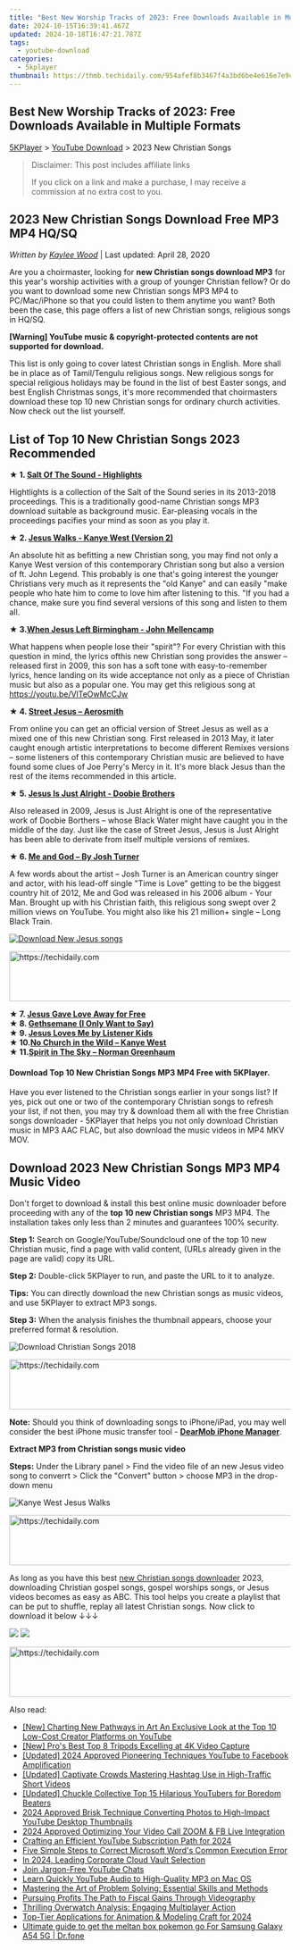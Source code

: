 ```yaml
---
title: "Best New Worship Tracks of 2023: Free Downloads Available in Multiple Formats"
date: 2024-10-15T16:39:41.467Z
updated: 2024-10-18T16:47:21.787Z
tags:
  - youtube-download
categories:
  - 5kplayer
thumbnail: https://thmb.techidaily.com/954afef8b3467f4a3bd6be4e616e7e9c0c40d6a5dfa6d1b3e758e9ac9f354ba6.jpg
---
```


## Best New Worship Tracks of 2023: Free Downloads Available in Multiple Formats

[5KPlayer](https://tools.techidaily.com/5kplayer/products/) \> [YouTube Download](https://tools.techidaily.com/5kplayer/youtube-download/) \> 2023 New Christian Songs

>  Disclaimer: This post includes affiliate links
>
>  If you click on a link and make a purchase, I may receive a commission at no extra cost to you.
>

## 2023 New Christian Songs Download Free MP3 MP4 HQ/SQ

 _Written by [Kaylee Wood](https://www.quora.com/profile/Amanda-Hu-21)_ | Last updated: April 28, 2020 

Are you a choirmaster, looking for **new Christian songs download MP3**  for this year's worship activities with a group of younger Christian fellow? Or do you want to download some new Christian songs MP3 MP4 to PC/Mac/iPhone so that you could listen to them anytime you want? Both been the case, this page offers a list of new Christian songs, religious songs in HQ/SQ.

**\[Warning\] YouTube music & copyright-protected contents are not supported for download.**

This list is only going to cover latest Christian songs in English. More shall be in place as of Tamil/Tengulu religious songs. New religious songs for special religious holidays may be found in the list of best Easter songs, and best English Christmas songs, it's more recommended that choirmasters download these top 10 new Christian songs for ordinary church activities. Now check out the list yourself.

## List of Top 10 New Christian Songs 2023 Recommended

**★ 1\. [Salt Of The Sound - Highlights](https://youtu.be/bos2LVcod3g)**

Hightlights is a collection of the Salt of the Sound series in its 2013-2018 proceedings. This is a traditionally good-name Christian songs MP3 download suitable as background music. Ear-pleasing vocals in the proceedings pacifies your mind as soon as you play it.

**★ 2\. [Jesus Walks - Kanye West (Version 2)](https://youtu.be/MYF7H%5Ffpc-g)**

An absolute hit as befitting a new Christian song, you may find not only a Kanye West version of this contemporary Christian song but also a version of ft. John Legend. This probably is one that's going interest the younger Christians very much as it represents the "old Kanye" and can easily "make people who hate him to come to love him after listening to this. "If you had a chance, make sure you find several versions of this song and listen to them all.

**★ 3.[When Jesus Left Birmingham - John Mellencamp](https://youtu.be/VlTeOwMcCJw)**

What happens when people lose their "spirit"? For every Christian with this question in mind, the lyrics ofthis new Christian song provides the answer – released first in 2009, this son has a soft tone with easy-to-remember lyrics, hence landing on its wide acceptance not only as a piece of Christian music but also as a popular one. You may get this religious song at https://youtu.be/VlTeOwMcCJw

**★ 4\. [Street Jesus – Aerosmith](https://youtu.be/ljq-t5kZpc4)**

From online you can get an official version of Street Jesus as well as a mixed one of this new Christian song. First released in 2013 May, it later caught enough artistic interpretations to become different Remixes versions – some listeners of this contemporary Christian music are believed to have found some clues of Joe Perry's Mercy in it. It's more black Jesus than the rest of the items recommended in this article.

**★ 5\. [Jesus Is Just Alright - Doobie Brothers](https://youtu.be/Bh4nNdNJ%5FU8)**

Also released in 2009, Jesus is Just Alright is one of the representative work of Doobie Borthers – whose Black Water might have caught you in the middle of the day. Just like the case of Street Jesus, Jesus is Just Alright has been able to derivate from itself multiple versions of remixes. 

 **★ 6\. [Me and God – By Josh Turner](https://youtu.be/eGZV2Sr1sTg)** 

A few words about the artist – Josh Turner is an American country singer and actor, with his lead-off single "Time is Love" getting to be the biggest country hit of 2012, Me and God was released in his 2006 album - Your Man. Brought up with his Christian faith, this religious song swept over 2 million views on YouTube. You might also like his 21 million+ single – Long Black Train.

[![Download New Jesus songs](https://www.5kplayer.com/youtube-download/img/how-to-download-new-jesus-songs.jpg)](https://tools.techidaily.com/5kplayer/products/) 

<!-- affiliate ads begin -->
<a href="https://appsumo.8odi.net/c/5597632/2037334/7443" target="_top" id="2037334">
  <img src="//a.impactradius-go.com/display-ad/7443-2037334" border="0" alt="https://techidaily.com" width="728" height="90"/>
</a>
<img height="0" width="0" src="https://appsumo.8odi.net/i/5597632/2037334/7443" style="position:absolute;visibility:hidden;" border="0" />
<!-- affiliate ads end -->

**★ 7\. [Jesus Gave Love Away for Free](https://youtu.be/Nej%5F1aNEliA)**  
**★ 8\. [Gethsemane (I Only Want to Say)](https://youtu.be/DJZJcOsHghw)**  
**★ 9\. [Jesus Loves Me by Listener Kids](https://youtu.be/owx3ao42kwI)**  
**★ 10.[No Church in the Wild – Kanye West](https://youtu.be/FJt7gNi3Nr4)**  
**★ 11.[Spirit in The Sky – Norman Greenhaum](https://youtu.be/AZQxH%5F8raCI)**

#### **Download Top 10 New Christian Songs MP3 MP4 Free with 5KPlayer**.

Have you ever listened to the Christian songs earlier in your songs list? If yes, pick out one or two of the contemporary Christian songs to refresh your list, if not then, you may try & download them all with the free Christian songs downloader - 5KPlayer that helps you not only download Christian music in MP3 AAC FLAC, but also download the music videos in MP4 MKV MOV. 

## Download 2023 New Christian Songs MP3 MP4 Music Video

Don't forget to download & install this best online music downloader before proceeding with any of the **top 10 new Christian songs** MP3 MP4\. The installation takes only less than 2 minutes and guarantees 100% security.

**Step 1:** Search on Google/YouTube/Soundcloud one of the top 10 new Christian music, find a page with valid content, (URLs already given in the page are valid) copy its URL.

**Step 2:** Double-click 5KPlayer to run, and paste the URL to it to analyze. 

**Tips:**  You can directly download the new Christian songs as music videos, and use 5KPlayer to extract MP3 songs.

**Step 3:** When the analysis finishes the thumbnail appears, choose your preferred format & resolution.

![Download Christian Songs 2018](https://www.5kplayer.com/youtube-download/img/jesus-walks-christian-song.jpg) 

<!-- affiliate ads begin -->
<a href="https://appsumo.8odi.net/c/5597632/2094419/7443" target="_top" id="2094419">
  <img src="//a.impactradius-go.com/display-ad/7443-2094419" border="0" alt="https://techidaily.com" width="728" height="90"/>
</a>
<img height="0" width="0" src="https://appsumo.8odi.net/i/5597632/2094419/7443" style="position:absolute;visibility:hidden;" border="0" />
<!-- affiliate ads end -->

**Note:** Should you think of downloading songs to iPhone/iPad, you may well consider the best iPhone music transfer tool - [**DearMob iPhone Manager**](https://tools.techidaily.com/5kplayer/iphone-manager/).

**Extract MP3 from Christian songs music video**

**Steps:** Under the Library panel > Find the video file of an new Jesus video song to converrt > Click the "Convert" button > choose MP3 in the drop-down menu

![Kanye West Jesus Walks](https://www.5kplayer.com/youtube-download/img/jesus-walks-screenshot.jpg) 

<!-- affiliate ads begin -->
<a href="https://appsumo.8odi.net/c/5597632/2068417/7443" target="_top" id="2068417">
  <img src="//a.impactradius-go.com/display-ad/7443-2068417" border="0" alt="https://techidaily.com" width="728" height="90"/>
</a>
<img height="0" width="0" src="https://appsumo.8odi.net/i/5597632/2068417/7443" style="position:absolute;visibility:hidden;" border="0" />
<!-- affiliate ads end -->

As long as you have this best [new Christian songs downloader](https://tools.techidaily.com/5kplayer/youtube-download/) 2023, downloading Christian gospel songs, gospel worships songs, or Jesus videos becomes as easy as ABC. This tool helps you create a playlist that can be put to shuffle, replay all latest Christian songs. Now click to download it below ↓↓↓

[![](https://www.5kplayer.com/youtube-download/../button/freedownwhitewin.png)](https://tools.techidaily.com/5kplayer/products/) [![](https://www.5kplayer.com/youtube-download/../button/freedownbackmac.png)](https://tools.techidaily.com/5kplayer/products/)

<!-- affiliate ads begin -->
<a href="https://aligracehair.sjv.io/c/5597632/1997662/19272" target="_top" id="1997662">
  <img src="//a.impactradius-go.com/display-ad/19272-1997662" border="0" alt="https://techidaily.com" width="728" height="90"/>
</a>
<img height="0" width="0" src="https://aligracehair.sjv.io/i/5597632/1997662/19272" style="position:absolute;visibility:hidden;" border="0" />
<!-- affiliate ads end -->

<ins class="adsbygoogle"
     style="display:block"
     data-ad-format="autorelaxed"
     data-ad-client="ca-pub-7571918770474297"
     data-ad-slot="1223367746"></ins>

<ins class="adsbygoogle"
     style="display:block"
     data-ad-client="ca-pub-7571918770474297"
     data-ad-slot="8358498916"
     data-ad-format="auto"
     data-full-width-responsive="true"></ins>

<span class="atpl-alsoreadstyle">Also read:</span>
<div><ul>
<li><a href="https://youtube-video-recordings.techidaily.com/new-charting-new-pathways-in-art-an-exclusive-look-at-the-top-10-low-cost-creator-platforms-on-youtube/"><u>[New] Charting New Pathways in Art An Exclusive Look at the Top 10 Low-Cost Creator Platforms on YouTube</u></a></li>
<li><a href="https://fox-blue.techidaily.com/new-pros-best-top-8-tripods-excelling-at-4k-video-capture/"><u>[New] Pro's Best Top 8 Tripods Excelling at 4K Video Capture</u></a></li>
<li><a href="https://facebook-video-files.techidaily.com/updated-2024-approved-pioneering-techniques-youtube-to-facebook-amplification/"><u>[Updated] 2024 Approved Pioneering Techniques YouTube to Facebook Amplification</u></a></li>
<li><a href="https://youtube-video-recordings.techidaily.com/updated-captivate-crowds-mastering-hashtag-use-in-high-traffic-short-videos/"><u>[Updated] Captivate Crowds Mastering Hashtag Use in High-Traffic Short Videos</u></a></li>
<li><a href="https://youtube-video-recordings.techidaily.com/updated-chuckle-collective-top-15-hilarious-youtubers-for-boredom-beaters/"><u>[Updated] Chuckle Collective Top 15 Hilarious YouTubers for Boredom Beaters</u></a></li>
<li><a href="https://youtube-video-recordings.techidaily.com/2024-approved-brisk-technique-converting-photos-to-high-impact-youtube-desktop-thumbnails/"><u>2024 Approved Brisk Technique Converting Photos to High-Impact YouTube Desktop Thumbnails</u></a></li>
<li><a href="https://fox-direct.techidaily.com/2024-approved-optimizing-your-video-call-zoom-and-fb-live-integration/"><u>2024 Approved Optimizing Your Video Call ZOOM & FB Live Integration</u></a></li>
<li><a href="https://youtube-video-recordings.techidaily.com/crafting-an-efficient-youtube-subscription-path-for-2024/"><u>Crafting an Efficient YouTube Subscription Path for 2024</u></a></li>
<li><a href="https://win-answers.techidaily.com/five-simple-steps-to-correct-microsoft-words-common-execution-error/"><u>Five Simple Steps to Correct Microsoft Word's Common Execution Error</u></a></li>
<li><a href="https://extra-guidance.techidaily.com/in-2024-leading-corporate-cloud-vault-selection/"><u>In 2024, Leading Corporate Cloud Vault Selection</u></a></li>
<li><a href="https://youtube-video-recordings.techidaily.com/join-jargon-free-youtube-chats/"><u>Join Jargon-Free YouTube Chats</u></a></li>
<li><a href="https://youtube-video-recordings.techidaily.com/learn-quickly-youtube-audio-to-high-quality-mp3-on-mac-os/"><u>Learn Quickly YouTube Audio to High-Quality MP3 on Mac OS</u></a></li>
<li><a href="https://win-studio.techidaily.com/mastering-the-art-of-problem-solving-essential-skills-and-methods/"><u>Mastering the Art of Problem Solving: Essential Skills and Methods</u></a></li>
<li><a href="https://youtube-video-recordings.techidaily.com/pursuing-profits-the-path-to-fiscal-gains-through-videography/"><u>Pursuing Profits The Path to Fiscal Gains Through Videography</u></a></li>
<li><a href="https://buynow-info.techidaily.com/thrilling-overwatch-analysis-engaging-multiplayer-action/"><u>Thrilling Overwatch Analysis: Engaging Multiplayer Action</u></a></li>
<li><a href="https://fox-boxes.techidaily.com/top-tier-applications-for-animation-and-modeling-craft-for-2024/"><u>Top-Tier Applications for Animation & Modeling Craft for 2024</u></a></li>
<li><a href="https://change-location.techidaily.com/ultimate-guide-to-get-the-meltan-box-pokemon-go-for-samsung-galaxy-a54-5g-drfone-by-drfone-virtual-android/"><u>Ultimate guide to get the meltan box pokemon go For Samsung Galaxy A54 5G | Dr.fone</u></a></li>
</ul></div>


